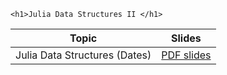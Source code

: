 
~~~
<h1>Julia Data Structures II </h1>
~~~


Topic | Slides
:-----: | :--------:
Julia Data Structures (Dates)   | [PDF slides](../assets/slides/main_04.pdf)


